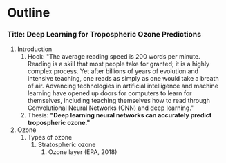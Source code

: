# Outline

### Title: Deep Learning for Tropospheric Ozone Predictions

1. Introduction
    1. Hook: "The average reading speed is 200 words per minute. Reading is a
    skill that most people take for granted; it is a highly complex process.
    Yet after billions of years of evolution and intensive teaching, one reads
    as simply as one would take a breath of air. Advancing technologies in
    artificial intelligence and machine learning have opened up doors for
    computers to learn for themselves, including teaching themselves how to read
    through Convolutional Neural Networks (CNN) and deep learning."
    1. Thesis: **"Deep learning neural networks can accurately predict
    tropospheric ozone."**
1. Ozone
    1. Types of ozone
        1. Stratospheric ozone
            1. Ozone layer (EPA, 2018)